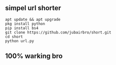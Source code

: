 ## simpel url shorter
```
apt update && apt upgrade
pkg install python
pip install bs4
git clone https://github.com/jubairbro/short.git
cd short
python url.py
```
## 100% warking bro
